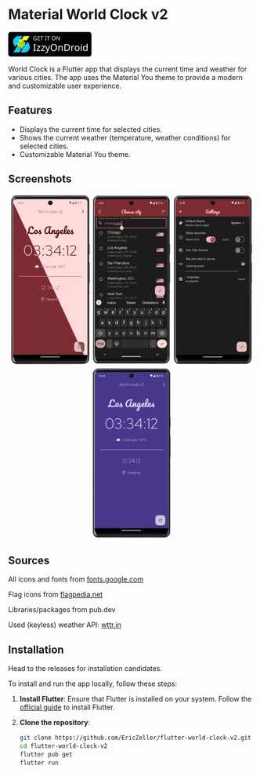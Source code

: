 # Material World Clock v2

<a href="https://apt.izzysoft.de/fdroid/index/apk/de.ericz.worldclockv2/"><img src="assets/IzzyOnDroidButton_nofont.svg" height="50px"></a>

World Clock is a Flutter app that displays the current time and weather for various cities. The app uses the Material You theme to provide a modern and customizable user experience.

## Features

- Displays the current time for selected cities.
- Shows the current weather (temperature, weather conditions) for selected cities.
- Customizable Material You theme.

## Screenshots

<p align="center">
<img src="fastlane/metadata/android/en-US/images/phoneScreenshots/screenshot_01_dark_lightmode.png" alt="Screenshot dark/light mode" height="350"/>
<img src="fastlane/metadata/android/en-US/images/phoneScreenshots/screenshot_02_city_search.png" alt="Screenshot city search" height="350"/>
<img src="fastlane/metadata/android/en-US/images/phoneScreenshots/screenshot_03_settings.png" alt="Screenshot settings" height="350"/>
<img src="fastlane/metadata/android/en-US/images/phoneScreenshots/screenshot_04_purple.png" alt="Screenshot purple" height="350"/>
</p>

## Sources

All icons and fonts from [fonts.google.com](https://fonts.google.com)

Flag icons from [flagpedia.net](https://flagpedia.net/download)

Libraries/packages from pub.dev

Used (keyless) weather API: [wttr.in](https://github.com/chubin/wttr.in)


## Installation

Head to the releases for installation candidates.

To install and run the app locally, follow these steps:

1. **Install Flutter**:
   Ensure that Flutter is installed on your system. Follow the [official guide](https://flutter.dev/docs/get-started/install) to install Flutter.

2. **Clone the repository**:
   ```bash
   git clone https://github.com/EricZeller/flutter-world-clock-v2.git
   cd flutter-world-clock-v2
   flutter pub get
   flutter run
